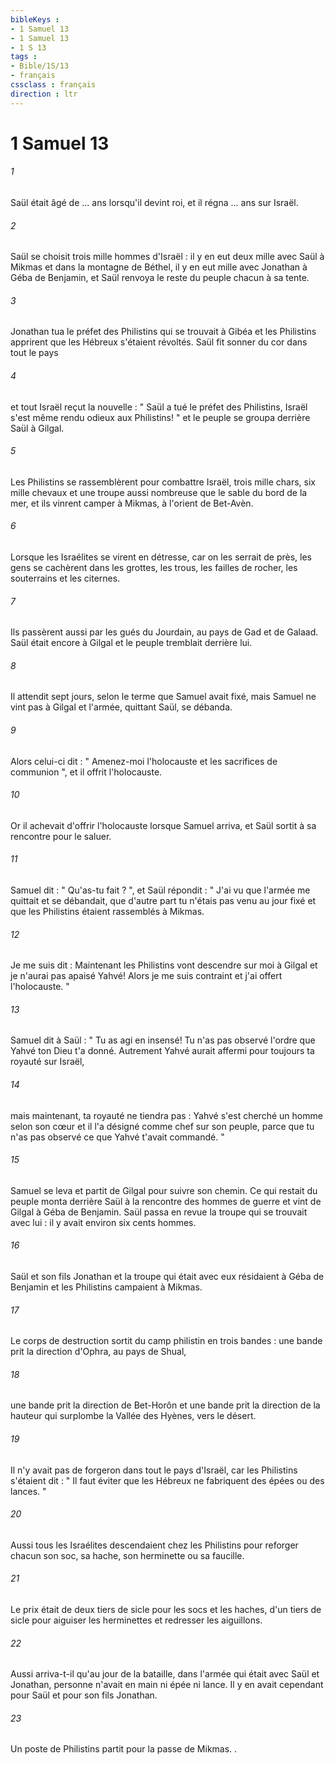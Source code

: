 ```yaml
---
bibleKeys : 
- 1 Samuel 13
- 1 Samuel 13
- 1 S 13
tags : 
- Bible/1S/13
- français
cssclass : français
direction : ltr
---
```


# 1 Samuel 13

###### 1
Saül était âgé de ... ans lorsqu'il devint roi, et il régna ... ans sur Israël. 
###### 2
Saül se choisit trois mille hommes d'Israël : il y en eut deux mille avec Saül à Mikmas et dans la montagne de Béthel, il y en eut mille avec Jonathan à Géba de Benjamin, et Saül renvoya le reste du peuple chacun à sa tente. 
###### 3
Jonathan tua le préfet des Philistins qui se trouvait à Gibéa et les Philistins apprirent que les Hébreux s'étaient révoltés. Saül fit sonner du cor dans tout le pays 
###### 4
et tout Israël reçut la nouvelle : " Saül a tué le préfet des Philistins, Israël s'est même rendu odieux aux Philistins! " et le peuple se groupa derrière Saül à Gilgal. 
###### 5
Les Philistins se rassemblèrent pour combattre Israël, trois mille chars, six mille chevaux et une troupe aussi nombreuse que le sable du bord de la mer, et ils vinrent camper à Mikmas, à l'orient de Bet-Avèn. 
###### 6
Lorsque les Israélites se virent en détresse, car on les serrait de près, les gens se cachèrent dans les grottes, les trous, les failles de rocher, les souterrains et les citernes. 
###### 7
Ils passèrent aussi par les gués du Jourdain, au pays de Gad et de Galaad. Saül était encore à Gilgal et le peuple tremblait derrière lui. 
###### 8
Il attendit sept jours, selon le terme que Samuel avait fixé, mais Samuel ne vint pas à Gilgal et l'armée, quittant Saül, se débanda. 
###### 9
Alors celui-ci dit : " Amenez-moi l'holocauste et les sacrifices de communion ", et il offrit l'holocauste. 
###### 10
Or il achevait d'offrir l'holocauste lorsque Samuel arriva, et Saül sortit à sa rencontre pour le saluer. 
###### 11
Samuel dit : " Qu'as-tu fait ? ", et Saül répondit : " J'ai vu que l'armée me quittait et se débandait, que d'autre part tu n'étais pas venu au jour fixé et que les Philistins étaient rassemblés à Mikmas. 
###### 12
Je me suis dit : Maintenant les Philistins vont descendre sur moi à Gilgal et je n'aurai pas apaisé Yahvé! Alors je me suis contraint et j'ai offert l'holocauste. " 
###### 13
Samuel dit à Saül : " Tu as agi en insensé! Tu n'as pas observé l'ordre que Yahvé ton Dieu t'a donné. Autrement Yahvé aurait affermi pour toujours ta royauté sur Israël, 
###### 14
mais maintenant, ta royauté ne tiendra pas : Yahvé s'est cherché un homme selon son cœur et il l'a désigné comme chef sur son peuple, parce que tu n'as pas observé ce que Yahvé t'avait commandé. " 
###### 15
Samuel se leva et partit de Gilgal pour suivre son chemin. Ce qui restait du peuple monta derrière Saül à la rencontre des hommes de guerre et vint de Gilgal à Géba de Benjamin. Saül passa en revue la troupe qui se trouvait avec lui : il y avait environ six cents hommes. 
###### 16
Saül et son fils Jonathan et la troupe qui était avec eux résidaient à Géba de Benjamin et les Philistins campaient à Mikmas. 
###### 17
Le corps de destruction sortit du camp philistin en trois bandes : une bande prit la direction d'Ophra, au pays de Shual, 
###### 18
une bande prit la direction de Bet-Horôn et une bande prit la direction de la hauteur qui surplombe la Vallée des Hyènes, vers le désert. 
###### 19
Il n'y avait pas de forgeron dans tout le pays d'Israël, car les Philistins s'étaient dit : " Il faut éviter que les Hébreux ne fabriquent des épées ou des lances. " 
###### 20
Aussi tous les Israélites descendaient chez les Philistins pour reforger chacun son soc, sa hache, son herminette ou sa faucille. 
###### 21
Le prix était de deux tiers de sicle pour les socs et les haches, d'un tiers de sicle pour aiguiser les herminettes et redresser les aiguillons. 
###### 22
Aussi arriva-t-il qu'au jour de la bataille, dans l'armée qui était avec Saül et Jonathan, personne n'avait en main ni épée ni lance. Il y en avait cependant pour Saül et pour son fils Jonathan. 
###### 23
Un poste de Philistins partit pour la passe de Mikmas. . 
